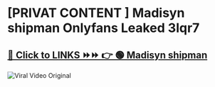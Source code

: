 
 # [PRIVAT CONTENT ] Madisyn shipman Onlyfans Leaked 3lqr7

## <h2><a href="https://clipsfans.com/Madisyn_shipman&ref=git">🔗 Click to LINKS ⏩⏩ 👉 🟢 Madisyn shipman </a></h2>

<a href="https://clipsfans.com/Madisyn_shipman&ref=git" rel="nofollow" data-target="animated-image.originalLink"><img src="https://i.ibb.co.com/xMMVF88/686577567.gif" alt="Viral Video Original" style="max-width: 100%; display: inline-block;" data-target="animated-image.originalImage"></a>

